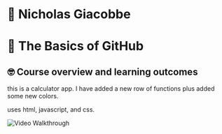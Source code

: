 # :wave: Nicholas Giacobbe
# :wave: The Basics of GitHub 

## 🤓 Course overview and learning outcomes 

this is a calculator app. I have added a new row of functions plus added some new colors. 

uses html, javascript, and css. 

<img src='http://g.recordit.co/Y9nVzfsbzt.gif' title='Video Walkthrough' width='' alt='Video Walkthrough' />
